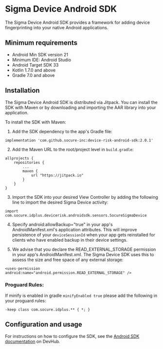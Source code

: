 # Sigma Device Android SDK

The Sigma Device Android SDK provides a framework for adding device fingerprinting into your native
Android applications.

## Minimum requirements

- Android Min SDK version 21
- Minimum IDE: Android Studio
- Android Target SDK 33
- Kotlin 1.7.0 and above
- Gradle 7.0 and above

## Installation

The Sigma Device Android SDK is distributed via Jitpack. You can install the SDK with Maven or by
downloading and importing the AAR library into your application.

To install the SDK with Maven:

1. Add the SDK dependency to the app's Gradle file:

```
implementation 'com.github.socure-inc:device-risk-android-sdk:2.0.1'
```

2. Add the Maven URL to the root/project level in `build.gradle`:

```
allprojects {
    repositories {
        ...
        maven {
            url "https://jitpack.io"
        }
    }
}
```

3. Import the SDK into your desired View Controller by adding the following line to import the desired Sigma Device activity:

```
import 
com.socure.idplus.devicerisk.androidsdk.sensors.SocureSigmaDevice
```

4. Specify android:allowBackup="true" in your app's AndroidManifest.xml's application attributes. This will improve persistence of your `deviceSessionId` when your app gets reinstalled for clients who have enabled backup in their device settings.

5. We advise that you declare the READ_EXTERNAL_STORAGE permission in your app's AndroidManifest.xml. The Sigma Device SDK uses this to assess the size and free space of any external storage:

```
<uses-permission 
android:name="android.permission.READ_EXTERNAL_STORAGE" />
```

### Proguard Rules:

If minify is enabled in gradle `minifyEnabled true` please add the following in your proguard rules:

```
-keep class com.socure.idplus.** { *; }
```

## Configuration and usage

For instructions on how to configure the SDK, see the [Android SDK documentation](https://developer.socure.com/docs/sdks/sigma-device/android-sdk/android-overview) on DevHub.

